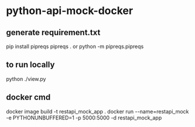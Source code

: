 # python-api-mock-docker

## generate requirement.txt 
pip install pipreqs
pipreqs  .
or 
python -m  pipreqs.pipreqs


## to run locally
python ./view.py

## docker cmd
docker image build -t restapi_mock_app .
docker run --name=restapi_mock -e PYTHONUNBUFFERED=1 -p 5000:5000 -d restapi_mock_app

